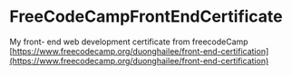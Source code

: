 # FreeCodeCampFrontEndCertificate
My front- end web development certificate from freecodeCamp
[https://www.freecodecamp.org/duonghailee/front-end-certification](https://www.freecodecamp.org/duonghailee/front-end-certification)
